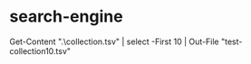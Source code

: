 # search-engine

Get-Content ".\collection.tsv" | select -First 10 | Out-File "test-collection10.tsv"